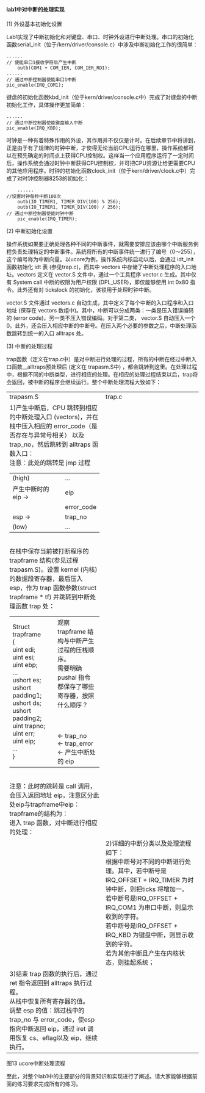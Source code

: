 #### lab1中对中断的处理实现

(1)	外设基本初始化设置

Lab1实现了中断初始化和对键盘、串口、时钟外设进行中断处理。串口的初始化函数serial_init（位于/kern/driver/console.c）中涉及中断初始化工作的很简单：

```
......
// 使能串口1接收字符后产生中断
	outb(COM1 + COM_IER, COM_IER_RDI);
......
// 通过中断控制器使能串口1中断
pic_enable(IRQ_COM1);
```
键盘的初始化函数kbd_init（位于kern/driver/console.c中）完成了对键盘的中断初始化工作，具体操作更加简单：

```
......
// 通过中断控制器使能键盘输入中断
pic_enable(IRQ_KBD);
```
时钟是一种有着特殊作用的外设，其作用并不仅仅是计时。在后续章节中将讲到，正是由于有了规律的时钟中断，才使得无论当前CPU运行在哪里，操作系统都可以在预先确定的时间点上获得CPU控制权。这样当一个应用程序运行了一定时间后，操作系统会通过时钟中断获得CPU控制权，并可把CPU资源让给更需要CPU的其他应用程序。时钟的初始化函数clock_init（位于kern/driver/clock.c中）完成了对时钟控制器8253的初始化：

```
	......
//设置时钟每秒中断100次
	outb(IO_TIMER1, TIMER_DIV(100) % 256);
	outb(IO_TIMER1, TIMER_DIV(100) / 256);
// 通过中断控制器使能时钟中断
	pic_enable(IRQ_TIMER);
```
(2)	中断初始化设置

操作系统如果要正确处理各种不同的中断事件，就需要安排应该由哪个中断服务例程负责处理特定的中断事件。系统将所有的中断事件统一进行了编号（0～255），这个编号称为中断向量。以ucore为例，操作系统内核启动以后，会通过 idt_init 函数初始化 idt 表 (参见trap.c)，而其中 vectors 中存储了中断处理程序的入口地址。vectors 定义在 vector.S 文件中，通过一个工具程序 vector.c 生成。其中仅有 System call 中断的权限为用户权限 (DPL_USER)，即仅能够使用 int 0x80 指令。此外还有对 tickslock 的初始化，该锁用于处理时钟中断。

vector.S 文件通过 vectors.c 自动生成，其中定义了每个中断的入口程序和入口地址 (保存在 vectors 数组中)。其中，中断可以分成两类：一类是压入错误编码的 (error code)，另一类不压入错误编码。对于第二类， vector.S 自动压入一个 0。此外，还会压入相应中断的中断号。在压入两个必要的参数之后，中断处理函数跳转到统一的入口 alltraps 处。

(3)	中断的处理过程

trap函数（定义在trap.c中）是对中断进行处理的过程，所有的中断在经过中断入口函数__alltraps预处理后 (定义在 trapasm.S中) ，都会跳转到这里。在处理过程中，根据不同的中断类型，进行相应的处理。在相应的处理过程结束以后，trap将会返回，被中断的程序会继续运行。整个中断处理流程大致如下：

<table>
<tr><td>trapasm.S</td><td>trap.c</td></tr>
<tr>
<td width="50%">
1)产生中断后，CPU 跳转到相应的中断处理入口 (vectors)，并在栈中压入相应的 error_code（是否存在与异常号相关） 以及 trap_no，然后跳转到 alltraps 函数入口：
<br>
注意：此处的跳转是 jmp 过程
<table>
<tr><td>(high)</td><td>...</td></tr>
<tr><td>产生中断时的 eip →</td><td>eip</td></tr>
<tr><td> </td><td>error_code</td></tr>
<tr><td>esp →</td><td>trap_no</td></tr>
<tr><td>(low)</td><td>...</td></tr>
</table>
<br>
在栈中保存当前被打断程序的 trapframe 结构(参见过程trapasm.S)。设置 kernel (内核) 的数据段寄存器，最后压入 esp，作为 trap 函数参数(struct trapframe * tf) 并跳转到中断处理函数 trap 处：
<table>
<tr>
<td width="50%">
Struct trapframe<br>
{<br>
uint edi;<br>
uint esi;<br>
uint ebp;<br>
…<br>
ushort es;<br>
ushort padding1;<br>
ushort ds;<br>
ushort padding2;<br>
uint trapno;<br>
uint err;<br>
uint eip;<br>
...<br>
}
</td>
<td width="50%">
观察 trapframe 结构与中断产生过程的压桟顺序。<br>
需要明确 pushal 指令都保存了哪些寄存器，按照什么顺序？<br>
<br>
<br>
<br>
← trap_no<br>
← trap_error<br>
← 产生中断处的 eip<br>
</td></tr>
</table>
<br>
注意：此时的跳转是 call 调用，会压入返回地址 eip，注意区分此处eip与trapframe中eip：
<br>
trapframe的结构为：
<br>
进入 trap 函数，对中断进行相应的处理：
</td>
<td></td>
</tr>
<td></td>
<td>
2)详细的中断分类以及处理流程如下：
<br>
根据中断号对不同的中断进行处理。其中，若中断号是IRQ_OFFSET + IRQ_TIMER 为时钟中断，则把ticks 将增加一。
<br>
若中断号是IRQ_OFFSET + IRQ_COM1 为串口中断，则显示收到的字符。
<br>
若中断号是IRQ_OFFSET + IRQ_KBD 为键盘中断，则显示收到的字符。
<br>
若为其他中断且产生在内核状态，则挂起系统；
</td>
<tr>
<td>
3)结束 trap 函数的执行后，通过 ret 指令返回到 alltraps 执行过程。
<br>
从栈中恢复所有寄存器的值。
<br>
调整 esp 的值：跳过栈中的 trap_no 与 error_code，使esp指向中断返回 eip，通过 iret 调用恢复 cs、eflag以及 eip，继续执行。
</td>
<td></td>
</tr>
<tr>
</tr>
</table>

图13 ucore中断处理流程

至此，对整个lab1中的主要部分的背景知识和实现进行了阐述。请大家能够根据前面的练习要求完成所有的练习。
